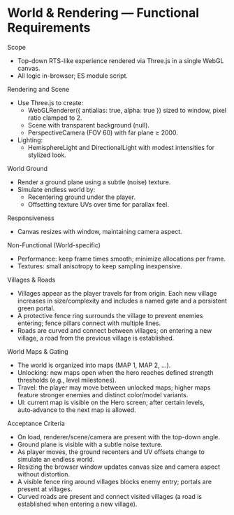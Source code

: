# World & Rendering — Functional Requirements

Scope
- Top-down RTS-like experience rendered via Three.js in a single WebGL canvas.
- All logic in-browser; ES module script.

Rendering and Scene
- Use Three.js to create:
  - WebGLRenderer({ antialias: true, alpha: true }) sized to window, pixel ratio clamped to 2.
  - Scene with transparent background (null).
  - PerspectiveCamera (FOV 60) with far plane ≥ 2000.
- Lighting:
  - HemisphereLight and DirectionalLight with modest intensities for stylized look.

World Ground
- Render a ground plane using a subtle (noise) texture.
- Simulate endless world by:
  - Recentering ground under the player.
  - Offsetting texture UVs over time for parallax feel.

Responsiveness
- Canvas resizes with window, maintaining camera aspect.

Non-Functional (World-specific)
- Performance: keep frame times smooth; minimize allocations per frame.
- Textures: small anisotropy to keep sampling inexpensive.

Villages & Roads
- Villages appear as the player travels far from origin. Each new village increases in size/complexity and includes a named gate and a persistent green portal.
- A protective fence ring surrounds the village to prevent enemies entering; fence pillars connect with multiple lines.
- Roads are curved and connect between villages; on entering a new village, a road from the previous village is established.

World Maps & Gating
- The world is organized into maps (MAP 1, MAP 2, ...).
- Unlocking: new maps open when the hero reaches defined strength thresholds (e.g., level milestones).
- Travel: the player may move between unlocked maps; higher maps feature stronger enemies and distinct color/model variants.
- UI: current map is visible on the Hero screen; after certain levels, auto‑advance to the next map is allowed.

Acceptance Criteria
- On load, renderer/scene/camera are present with the top-down angle.
- Ground plane is visible with a subtle noise texture.
- As player moves, the ground recenters and UV offsets change to simulate an endless world.
- Resizing the browser window updates canvas size and camera aspect without distortion.
- A visible fence ring around villages blocks enemy entry; portals are present at villages.
- Curved roads are present and connect visited villages (a road is established when entering a new village).
